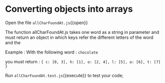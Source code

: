 # Converting objects into arrays

Open the file `allCharFoundAt.js`{{open}}

The function allCharFoundAt.js takes one word as a string in parameter and must return an object in which keys refer the different letters of the word and the 

Example :
With the following word :
`chocolate`

you must return :
`
{
  c: [0, 3],
  h: [1],
  o: [2, 4],
  l: [5],
  a: [6],
  t: [7]
}
` 


Run `allCharFoundAt.test.js`{{execute}} to test your code;